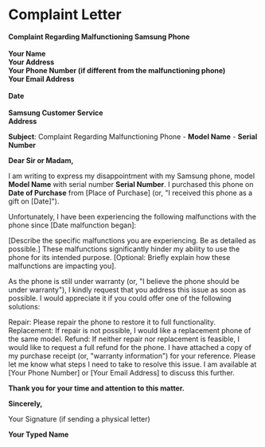 # Complaint Letter
**Complaint Regarding Malfunctioning Samsung Phone** <br> <br>
**Your Name**<br>
**Your Address**<br>
**Your Phone Number (if different from the malfunctioning phone)** <br>
**Your Email Address** <br>
<br>
**Date**<br>
<br>
**Samsung Customer Service**<br>
**Address**<br>

**Subject**: Complaint Regarding Malfunctioning Phone - **Model Name** - **Serial Number**<br>

**Dear Sir or Madam,**<br>

I am writing to express my disappointment with my Samsung phone, model **Model Name** with serial number **Serial Number**. I purchased this phone on **Date of Purchase** from [Place of Purchase] (or, "I received this phone as a gift on [Date]").

Unfortunately, I have been experiencing the following malfunctions with the phone since [Date malfunction began]:

[Describe the specific malfunctions you are experiencing. Be as detailed as possible.]
These malfunctions significantly hinder my ability to use the phone for its intended purpose.  [Optional: Briefly explain how these malfunctions are impacting you].

As the phone is still under warranty (or, "I believe the phone should be under warranty"), I kindly request that you address this issue as soon as possible. I would appreciate it if you could offer one of the following solutions:

Repair: Please repair the phone to restore it to full functionality.
Replacement: If repair is not possible, I would like a replacement phone of the same model.
Refund: If neither repair nor replacement is feasible, I would like to request a full refund for the phone.
I have attached a copy of my purchase receipt (or, "warranty information") for your reference.  Please let me know what steps I need to take to resolve this issue. I am available at [Your Phone Number] or [Your Email Address] to discuss this further.

**Thank you for your time and attention to this matter.**

**Sincerely,**

Your Signature (if sending a physical letter)

**Your Typed Name**
